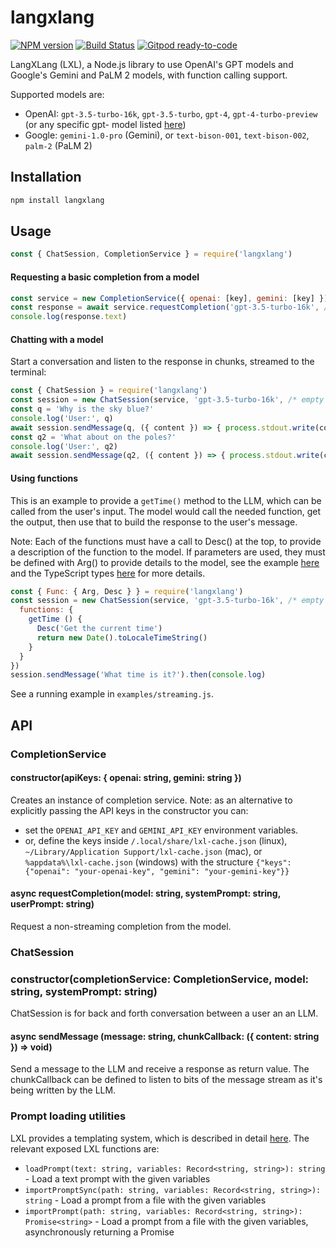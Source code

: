 # langxlang
[![NPM version](https://img.shields.io/npm/v/langxlang.svg)](http://npmjs.com/package/langxlang)
[![Build Status](https://github.com/extremeheat/LXL/actions/workflows/ci.yml/badge.svg)](https://github.com/extremeheat/LXL/actions/workflows/)
[![Gitpod ready-to-code](https://img.shields.io/badge/Gitpod-ready--to--code-blue?logo=gitpod)](https://gitpod.io/#https://github.com/extremeheat/LXL)

LangXLang (LXL), a Node.js library to use OpenAI's GPT models and Google's Gemini and PaLM 2 models, with function calling support.

Supported models are:
* OpenAI: `gpt-3.5-turbo-16k`, `gpt-3.5-turbo`, `gpt-4`, `gpt-4-turbo-preview` (or any specific gpt- model listed [here](https://platform.openai.com/docs/models/))
* Google: `gemini-1.0-pro` (Gemini), or `text-bison-001`, `text-bison-002`, `palm-2` (PaLM 2)

## Installation
```sh
npm install langxlang
```

## Usage

```js
const { ChatSession, CompletionService } = require('langxlang')
```

#### Requesting a basic completion from a model

```js
const service = new CompletionService({ openai: [key], gemini: [key] })
const response = await service.requestCompletion('gpt-3.5-turbo-16k', /* empty system prompt */, 'Tell me about yourself')
console.log(response.text)
```

#### Chatting with a model

Start a conversation and listen to the response in chunks, streamed to the terminal:

```js
const { ChatSession } = require('langxlang')
const session = new ChatSession(service, 'gpt-3.5-turbo-16k', /* empty system prompt */ '')
const q = 'Why is the sky blue?'
console.log('User:', q)
await session.sendMessage(q, ({ content }) => { process.stdout.write(content) })
const q2 = 'What about on the poles?'
console.log('User:', q2)
await session.sendMessage(q2, ({ content }) => { process.stdout.write(content) })
```

#### Using functions

This is an example to provide a `getTime()` method to the LLM, which can be called from the user's input. The model would call the needed function, get the output, then use that to build the response to the user's message.

Note: Each of the functions must have a call to Desc() at the top, to provide a description of the function to the model. If parameters are used, they must be defined with Arg() to provide details to the model, see the example [here](./examples/functions.js) and the TypeScript types [here](./src/index.d.ts) for more details.

```js
const { Func: { Arg, Desc } } = require('langxlang')
const session = new ChatSession(service, 'gpt-3.5-turbo-16k', /* empty system prompt */ '', {
  functions: {
    getTime () {
      Desc('Get the current time')
      return new Date().toLocaleTimeString()
    }
  }
})
session.sendMessage('What time is it?').then(console.log)
```

See a running example in `examples/streaming.js`.

## API

### CompletionService

#### constructor(apiKeys: { openai: string, gemini: string })

Creates an instance of completion service.
Note: as an alternative to explicitly passing the API keys in the constructor you can: 
* set the `OPENAI_API_KEY` and `GEMINI_API_KEY` environment variables.
* or, define the keys inside `/.local/share/lxl-cache.json` (linux), `~/Library/Application Support/lxl-cache.json` (mac), or `%appdata%\lxl-cache.json` (windows) with the structure
`{"keys": {"openai": "your-openai-key", "gemini": "your-gemini-key"}}`

#### async requestCompletion(model: string, systemPrompt: string, userPrompt: string)

Request a non-streaming completion from the model.

### ChatSession

### constructor(completionService: CompletionService, model: string, systemPrompt: string)

ChatSession is for back and forth conversation between a user an an LLM.

#### async sendMessage (message: string, chunkCallback: ({ content: string }) => void)

Send a message to the LLM and receive a response as return value. The chunkCallback
can be defined to listen to bits of the message stream as it's being written by the LLM.


### Prompt loading utilities
LXL provides a templating system, which is described in detail [here](./docs/MarkdownProcessing.md).
The relevant exposed LXL functions are:
* `loadPrompt(text: string, variables: Record<string, string>): string` - Load a text prompt with the given variables
* `importPromptSync(path: string, variables: Record<string, string>): string` - Load a prompt from a file with the given variables
* `importPrompt(path: string, variables: Record<string, string>): Promise<string>` - Load a prompt from a file with the given variables, asynchronously returning a Promise